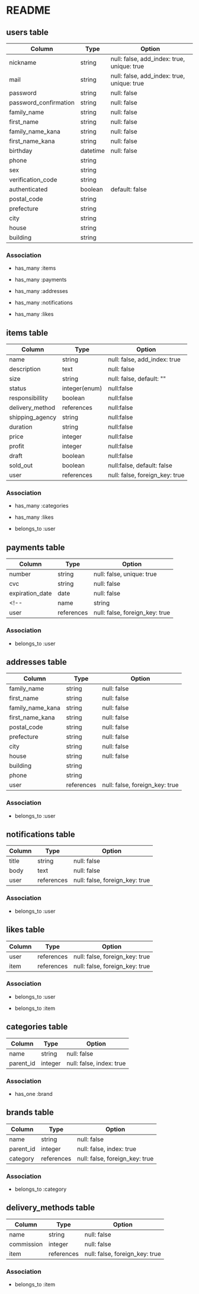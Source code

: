 # README

## users table

| Column                | Type     | Option                                     |
|-----------------------|----------|--------------------------------------------|
| nickname              | string   | null: false, add_index: true, unique: true |
| mail                  | string   | null: false, add_index: true, unique: true |
| password              | string   | null: false                                |
| password_confirmation | string   | null: false                                |
| family_name           | string   | null: false                                |
| first_name            | string   | null: false                                |
| family_name_kana      | string   | null: false                                |
| first_name_kana       | string   | null: false                                |
| birthday              | datetime | null: false                                |
| phone                 | string   |                                            |
| sex                   | string   |                                            |
| verification_code     | string   |                                            |
| authenticated         | boolean  | default: false                             |
| postal_code           | string   |                                            |
| prefecture            | string   |                                            |
| city                  | string   |                                            |
| house                 | string   |                                            |
| building              | string   |                                            |

### Association

- has_many :items

- has_many :payments

- has_many :addresses

- has_many :notifications

- has_many :likes

## items table

| Column          | Type       | Option                       |
|-----------------|------------|------------------------------|
| name            | string     | null: false, add_index: true |
| description     | text       | null: false                  |
| size            | string     | null: false, default: ""     |
| status          | integer(enum)     | null:false            |
| responsibillity | boolean    | null:false                   |
| delivery_method | references | null:false                   |
| shipping_agency | string     | null:false                   |
| duration        | string     | null:false                   |
| price           | integer    | null:false                   |
| profit          | integer    | null:false                   |
| draft           | boolean    | null:false                   |
| sold_out        | boolean    | null:false, default: false   |
| user             | references | null: false, foreign_key: true |

### Association

- has_many :categories

- has_many :likes

- belongs_to :user

## payments table

| Column          | Type       | Option                         |
|-----------------|------------|--------------------------------|
| number          | string     | null: false, unique: true      |
| cvc             | string     | null: false                    |
| expiration_date | date       | null: false                    |
<!-- | name            | string     | null: false                    | -->
| user            | references | null: false, foreign_key: true |

### Association

- belongs_to :user

## addresses table

| Column           | Type       | Option                         |
|------------------|------------|--------------------------------|
| family_name      | string     | null: false                    |
| first_name       | string     | null: false                    |
| family_name_kana | string     | null: false                    |
| first_name_kana  | string     | null: false                    |
| postal_code      | string     | null: false                    |
| prefecture       | string     | null: false                    |
| city             | string     | null: false                    |
| house            | string     | null: false                    |
| building         | string     |                                |
| phone            | string     |                                |
| user             | references | null: false, foreign_key: true |

### Association

- belongs_to :user

## notifications table

| Column     | Type       | Option                         |
|------------|------------|--------------------------------|
| title      | string     | null: false                    |
| body       | text       | null: false                    |
| user       | references | null: false, foreign_key: true |

### Association

- belongs_to :user

## likes table

| Column | Type       | Option                         |
|--------|------------|--------------------------------|
| user   | references | null: false, foreign_key: true |
| item   | references | null: false, foreign_key: true |

### Association

- belongs_to :user

- belongs_to :item

## categories table

| Column    | Type    | Option                   |
|-----------|---------|--------------------------|
| name      | string  | null: false              |
| parent_id | integer | null: false, index: true |

### Association

- has_one :brand

## brands table

| Column    | Type       | Option                         |
|-----------|------------|--------------------------------|
| name      | string     | null: false                    |
| parent_id | integer    | null: false, index: true       |
| category  | references | null: false, foreign_key: true |

### Association

- belongs_to :category

## delivery_methods  table

| Column     | Type       | Option                         |
|------------|------------|--------------------------------|
| name       | string     | null: false                    |
| commission | integer    | null: false                    |
| item       | references | null: false, foreign_key: true |

### Association

- belongs_to :item